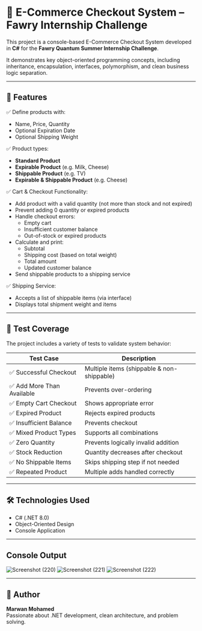 # 🛒 E-Commerce Checkout System – Fawry Internship Challenge

This project is a console-based E-Commerce Checkout System developed in **C#** for the **Fawry Quantum Summer Internship Challenge**.

It demonstrates key object-oriented programming concepts, including inheritance, encapsulation, interfaces, polymorphism, and clean business logic separation.

---

## 📌 Features

✅ Define products with:
- Name, Price, Quantity  
- Optional Expiration Date  
- Optional Shipping Weight  

✅ Product types:
- **Standard Product**
- **Expirable Product** (e.g. Milk, Cheese)
- **Shippable Product** (e.g. TV)
- **Expirable & Shippable Product** (e.g. Cheese)

✅ Cart & Checkout Functionality:
- Add product with a valid quantity (not more than stock and not expired)
- Prevent adding 0 quantity or expired products
- Handle checkout errors:
  - Empty cart
  - Insufficient customer balance
  - Out-of-stock or expired products
- Calculate and print:
  - Subtotal
  - Shipping cost (based on total weight)
  - Total amount
  - Updated customer balance
- Send shippable products to a shipping service

✅ Shipping Service:
- Accepts a list of shippable items (via interface)
- Displays total shipment weight and items

---

## 🧪 Test Coverage

The project includes a variety of tests to validate system behavior:

| Test Case | Description |
|----------|-------------|
| ✅ Successful Checkout | Multiple items (shippable & non-shippable) |
| ✅ Add More Than Available | Prevents over-ordering |
| ✅ Empty Cart Checkout | Shows appropriate error |
| ✅ Expired Product | Rejects expired products |
| ✅ Insufficient Balance | Prevents checkout |
| ✅ Mixed Product Types | Supports all combinations |
| ✅ Zero Quantity | Prevents logically invalid addition |
| ✅ Stock Reduction | Quantity decreases after checkout |
| ✅ No Shippable Items | Skips shipping step if not needed |
| ✅ Repeated Product | Multiple adds handled correctly |

---

## 🛠 Technologies Used

- C# (.NET 8.0)
- Object-Oriented Design
- Console Application


---

## Console Output

![Screenshot (220)](https://github.com/user-attachments/assets/c2382a6b-860b-4fdc-85a3-e6df94afbd80)
![Screenshot (221)](https://github.com/user-attachments/assets/c20f01f6-5cd9-4445-a491-aca18b9db348)
![Screenshot (222)](https://github.com/user-attachments/assets/2ed1209c-664f-4745-bff8-f160ad1b342a)


---

## 📣 Author

**Marwan Mohamed**  
Passionate about .NET development, clean architecture, and problem solving.


